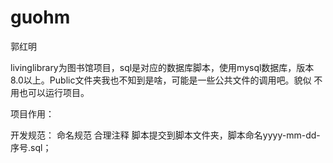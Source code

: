 # guohm
郭红明


livinglibrary为图书馆项目，sql是对应的数据库脚本，使用mysql数据库，版本8.0以上。Public文件夹我也不知到是啥，可能是一些公共文件的调用吧。貌似
不用也可以运行项目。

项目作用：


开发规范：
    命名规范
	合理注释
	脚本提交到脚本文件夹，脚本命名yyyy-mm-dd-序号.sql；
	
